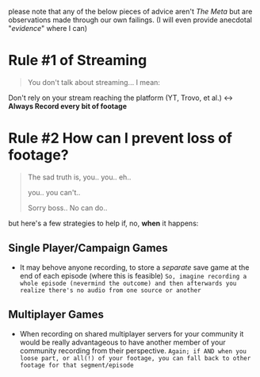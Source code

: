 please note that any of the below pieces of advice aren't *The Meta* but are observations made through our own failings.
(I will even provide anecdotal "*evidence*" where I can)

# Rule #1 of Streaming
> You don't talk about streaming...
> I mean:

Don't rely on your stream reaching the platform (YT, Trovo, et al.) <-> **Always Record every bit of footage**

# Rule #2 How can I prevent loss of footage?

> The sad truth is, you.. you.. eh.. 
> 
> you.. you can't..
> 
> Sorry boss.. No can do..

but here's a few strategies to help if, no, **when** it happens:

## Single Player/Campaign Games

- It may behove anyone recording, to store a *separate* save game at the end of each episode (where this is feasible)
`So, imagine recording a whole episode (nevermind the outcome) and then afterwards you realize there's no audio from one source or another`

## Multiplayer Games

- When recording on shared multiplayer servers for your community it would be really advantageous to have another member of
  your community recording from their perspective.
`Again; if AND when you loose part, or all(!) of your footage, you can fall back to other footage for that segment/episode`


